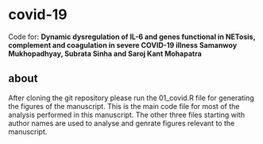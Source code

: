 # covid-19
Code for: **Dynamic dysregulation of IL-6 and genes functional in NETosis, complement and coagulation in severe COVID-19 illness
Samanwoy Mukhopadhyay, Subrata Sinha and Saroj Kant Mohapatra**
## about
After cloning the git repository please run the 01_covid.R file for generating the figures of the manuscript. This is the main code file for most of the analysis performed in this manuscript.
The other three files starting with author names are used to analyse and genrate figures relevant to the manuscript. 







